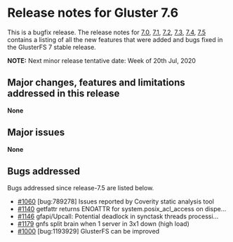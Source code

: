 # Release notes for Gluster 7.6

This is a bugfix release. The release notes for [7.0](7.0.md), [7.1](7.1.md),
[7.2](7.2.md), [7.3](7.3.md), [7.4](7.4.md), [7.5](7.5.md)
contains a listing of all the new features that were added
and bugs fixed in the GlusterFS 7 stable release.

**NOTE:** Next minor release tentative date: Week of 20th Jul, 2020

## Major changes, features and limitations addressed in this release

**None**


## Major issues

**None**

## Bugs addressed

Bugs addressed since release-7.5 are listed below.

- [#1060](https://github.com/gluster/glusterfs/issues/1060) [bug:789278] Issues reported by Coverity static analysis tool
- [#1140](https://github.com/gluster/glusterfs/issues/1140) getfattr returns ENOATTR for system.posix_acl_access on dispe...
- [#1146](https://github.com/gluster/glusterfs/issues/1146) gfapi/Upcall: Potential deadlock in synctask threads processi...
- [#1179](https://github.com/gluster/glusterfs/issues/1179) gnfs split brain when 1 server in 3x1 down (high load)
- [#1000](https://github.com/gluster/glusterfs/issues/1000) [bug:1193929] GlusterFS can be improved
